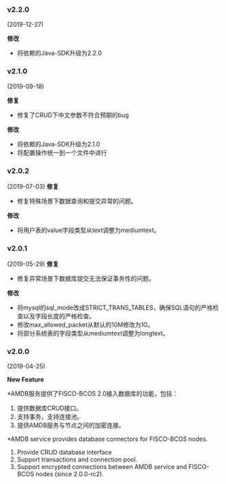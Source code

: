 ### v2.2.0

(2019-12-27)

**修改**

* 将依赖的Java-SDK升级为2.2.0

### v2.1.0

(2019-09-18)

**修复**

* 修复了CRUD下中文参数不符合预期的bug

**修改**

* 将依赖的Java-SDK升级为2.1.0
* 将配置操作统一到一个文件中进行

### v2.0.2

(2019-07-03)
**修复**

* 修复特殊场景下数据查询和提交异常的问题。

**修改**

* 将用户表的value字段类型从text调整为mediumtext。

### v2.0.1
(2019-05-29)
**修复**

* 修复异常场景下数据库提交无法保证事务性的问题。

**修改**

* 将mysql的sql_mode改成STRICT_TRANS_TABLES，确保SQL语句的严格检查以及字段长度的严格检查。
* 修改max_allowed_packet从默认的10M修改为1G。
* 将部分系统表的字段类型从mediumtext调整为longtext。

### v2.0.0

(2019-04-25)

**New Feature**

*AMDB服务提供了FISCO-BCOS 2.0接入数据库的功能，包括：
1. 提供数据库CRUD接口。
2. 支持事务，支持连接池。
3. 提供AMDB服务与节点之间的加密连接。


*AMDB service provides database connectors for FISCO-BCOS nodes.
1. Provide CRUD database interface
2. Support transactions and connection pool.
3. Support encrypted connections between AMDB service and FISCO-BCOS nodes (since 2.0.0-rc2).
